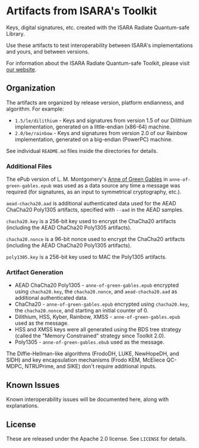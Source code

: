 # Artifacts from ISARA's Toolkit

Keys, digital signatures, etc. created with the ISARA Radiate Quantum-safe
Library.

Use these artifacts to test interoperability between ISARA's implementations
and yours, and between versions.

For information about the ISARA Radiate Quantum-safe Toolkit, please
visit [our website](https://www.isara.com/products/isara-radiate.html).

## Organization

The artifacts are organized by release version, platform endianness, and
algorithm. For example:

* `1.5/le/dilithium` - Keys and signatures from version 1.5 of our Dilithium
  implementation, generated on a little-endian (x86-64) machine.
* `2.0/be/rainbow` - Keys and signatures from version 2.0 of our Rainbow
  implementation, generated on a big-endian (PowerPC) machine.

See individual `README.md` files inside the directories for details.

### Additional Files

The ePub version of L. M. Montgomery's
[Anne of Green Gables](https://www.gutenberg.org/ebooks/45) in
`anne-of-green-gables.epub` was used as a data source any time a message
was required (for signatures, as an input to symmetrical cryptography, etc.).

`aead-chacha20.aad` is additional authenticated data used for the AEAD ChaCha20
Poly1305 artifacts, specified with `--aad` in the AEAD samples.

`chacha20.key` is a 256-bit key used to encrypt the ChaCha20 artifacts
(including the AEAD ChaCha20 Poly1305 artifacts).

`chacha20.nonce` is a 96-bit nonce used to encrypt the ChaCha20 artifacts
(including the AEAD ChaCha20 Poly1305 artifacts).

`poly1305.key` is a 256-bit key used to MAC the Poly1305 artifacts.

### Artifact Generation

* AEAD ChaCha20 Poly1305 - `anne-of-green-gables.epub` encrypted using
  `chacha20.key`, the `chacha20.nonce`, and `aead-chacha20.aad` as additional
  authenticated data.
* ChaCha20 - `anne-of-green-gables.epub` encrypted using `chacha20.key`, the
  `chacha20.nonce`, and starting an initial counter of 0.
* Dilithium, HSS, Kyber, Rainbow, XMSS - `anne-of-green-gables.epub` used as
  the message.
* HSS and XMSS keys were all generated using the BDS tree strategy (called the
  "Memory Constrained" strategy since Toolkit 2.0).
* Poly1305 - `anne-of-green-gables.ebub` used as the message.

The Diffie-Hellman-like algorithms (FrodoDH, LUKE, NewHopeDH, and SIDH) and key
encapsulation mechanisms (Frodo KEM, McEliece QC-MDPC, NTRUPrime, and SIKE)
don't require additional inputs.

## Known Issues

Known interoperability issues will be documented here, along with explanations.

## License

These are released under the Apache 2.0 license. See `LICENSE` for details.
